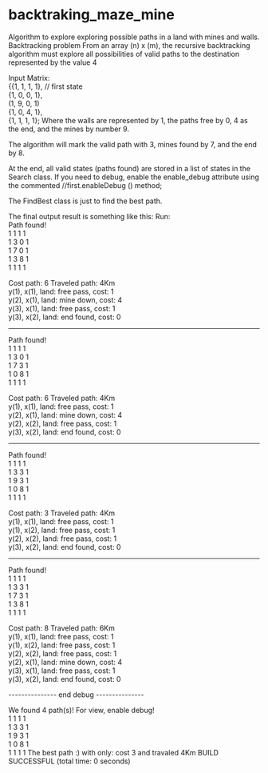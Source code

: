 # backtraking_maze_mine
Algorithm to explore exploring possible paths in a land with mines and walls. Backtracking problem
From an array (n) x (m), the recursive backtracking algorithm must explore all possibilities of valid paths to the destination represented by the value 4

Input Matrix:
 <br>{{1, 1, 1, 1}, // first state
 <br>{1, 0, 0, 1},
 <br>(1, 9, 0, 1)
 <br>{1, 0, 4, 1},
 <br>{1, 1, 1, 1}; Where the walls are represented by 1, the paths free by 0, 4 as the end, and the mines by number 9.

The algorithm will mark the valid path with 3, mines found by 7, and the end by 8.

At the end, all valid states (paths found) are stored in a list of states in the Search class. If you need to debug, enable the enable_debug attribute using the commented //first.enableDebug () method;

The FindBest class is just to find the best path.

The final output result is something like this: Run:
<br>
Path found!
<br>1 1 1 1 
<br>1 3 0 1 
<br>1 7 0 1 
<br>1 3 8 1 
<br>1 1 1 1 

Cost path: 6
Traveled path: 4Km
<br>y(1), x(1), land: free pass, cost: 1
<br>y(2), x(1), land: mine down, cost: 4
<br>y(3), x(1), land: free pass, cost: 1
<br>y(3), x(2), land: end found, cost: 0

---------------------------------------------

Path found!
<br>1 1 1 1 
<br>1 3 0 1 
<br>1 7 3 1 
<br>1 0 8 1 
<br>1 1 1 1 

Cost path: 6
Traveled path: 4Km
<br>y(1), x(1), land: free pass, cost: 1
<br>y(2), x(1), land: mine down, cost: 4
<br>y(2), x(2), land: free pass, cost: 1
<br>y(3), x(2), land: end found, cost: 0

---------------------------------------------

Path found!
<br>1 1 1 1 
<br>1 3 3 1 
<br>1 9 3 1 
<br>1 0 8 1 
<br>1 1 1 1 

Cost path: 3
Traveled path: 4Km
<br>y(1), x(1), land: free pass, cost: 1
<br>y(1), x(2), land: free pass, cost: 1
<br>y(2), x(2), land: free pass, cost: 1
<br>y(3), x(2), land: end found, cost: 0

---------------------------------------------

Path found!
<br>1 1 1 1 
<br>1 3 3 1 
<br>1 7 3 1 
<br>1 3 8 1 
<br>1 1 1 1 

Cost path: 8
Traveled path: 6Km
<br>y(1), x(1), land: free pass, cost: 1
<br>y(1), x(2), land: free pass, cost: 1
<br>y(2), x(2), land: free pass, cost: 1
<br>y(2), x(1), land: mine down, cost: 4
<br>y(3), x(1), land: free pass, cost: 1
<br>y(3), x(2), land: end found, cost: 0

--------------- end debug ---------------

We found 4 path(s)! For view, enable debug!
<br>1 1 1 1 
<br>1 3 3 1 
<br>1 9 3 1 
<br>1 0 8 1 
<br>1 1 1 1 
The best path :) with only: cost 3 and travaled 4Km
BUILD SUCCESSFUL (total time: 0 seconds)<br>
